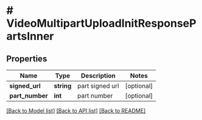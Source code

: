 # # VideoMultipartUploadInitResponsePartsInner

## Properties

Name | Type | Description | Notes
------------ | ------------- | ------------- | -------------
**signed_url** | **string** | part signed url | [optional]
**part_number** | **int** | part number | [optional]

[[Back to Model list]](../../README.md#models) [[Back to API list]](../../README.md#endpoints) [[Back to README]](../../README.md)
